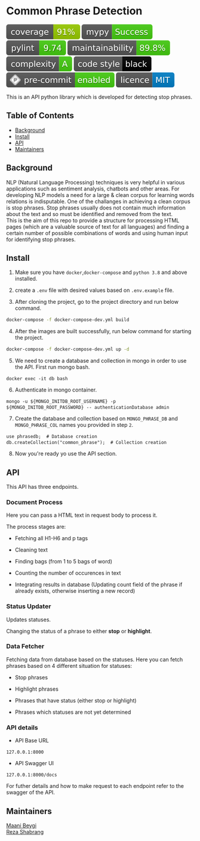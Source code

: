 # Common Phrase Detection
[![coverage report](assets/images/coverage.svg)](.logs/coverage.txt)
[![static analysis](assets/images/mypy.svg)](.logs/mypy.txt)
[![lint report](assets/images/pylint.svg)](.logs/pylint-log.txt)
[![maintainability](assets/images/maintainability.svg)](.logs/maintainability.txt)
[![complexity](assets/images/complexity.svg)](.logs/complexity.txt)
[![Code style: black](assets/images/codestyle.svg)](https://github.com/psf/black)
[![Pre-commit](assets/images/precommits.svg)](.pre-commit-config.yaml)
[![license](assets/images/licence.svg)](https://github.com/rezashabrang/common-phrase-detection)

This is an API python library which is developed for detecting stop phrases.


## Table of Contents

- [Background](#background)
- [Install](#install)
- [API](#api)
- [Maintainers](#maintainers)

## Background
NLP (Natural Language Processing) techniques is very helpful in various applications such as sentiment analysis, chatbots and other areas. For developing NLP models a need for a large & clean corpus for learning words relations is indisputable. One of the challanges in achieving a clean corpus is stop phrases. Stop phrases usually does not contain much information about the text and so must be identified and removed from the text.
<br>
This is the aim of this repo to provide a structure for processing HTML pages (which are a valuable source of text for all languages) and finding a certain number of possible combinations of words and using human input for identifying stop phrases.

## Install

1. Make sure you have `docker`,`docker-compose` and `python 3.8` and above installed.

2. create a `.env` file with desired values based on `.env.example` file.

3. After cloning the project, go to the project directory and run below command.
```bash
docker-compose -f docker-compose-dev.yml build
```

4. After the images are built successfully, run below command for starting the project.
```bash
docker-compose -f docker-compose-dev.yml up -d
```

5. We need to create a database and collection in mongo in order to use the API. First run mongo bash.
```
docker exec -it db bash
```
6. Authenticate in mongo container.
```
mongo -u ${MONGO_INITDB_ROOT_USERNAME} -p ${MONGO_INITDB_ROOT_PASSWORD} -- authenticationDatabase admin
```
7. Create the database and collection based on `MONGO_PHRASE_DB` and `MONGO_PHRASE_COL` names you provided in step `2`.
```
use phrasedb;  # Database creation
db.createCollection("common_phrase");  # Collection creation
```
8. Now you're ready yo use the API section.

## API

This API has three endpoints. <br>

### Document Process

Here you can pass a HTML text in request body to process it.

The process stages are:

* Fetching all H1-H6 and p tags

* Cleaning text
* Finding bags (from 1 to 5 bags of word)
* Counting the number of occurences in text
* Integrating results in database
(Updating count field of the phrase if already exists, otherwise inserting a
new record)

### Status Updater

Updates statuses. <br>

Changing the status of a phrase to either **stop** or **highlight**.

### Data Fetcher

Fetching data from database based on the statuses.
Here you can fetch phrases based on 4 different situation for statuses:

* Stop phrases

* Highlight phrases

* Phrases that have status (either stop or highlight)

* Phrases which statuses are not yet determined

### API details

* API Base URL
```
127.0.0.1:8000
```
* API Swagger UI
```
127.0.0.1:8000/docs
```
For futher details and how to make request to each endpoint refer to the swagger of the API.

## Maintainers
[Maani Beygi](https://github.com/MaaniBeigy)<br>
[Reza Shabrang](https://github.com/rezashabrang)
